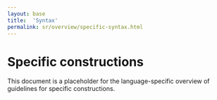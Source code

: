 ```yaml
---
layout: base
title:  'Syntax'
permalink: sr/overview/specific-syntax.html
---
```


# Specific constructions

This document is a placeholder for the language-specific overview of
guidelines for specific constructions.
